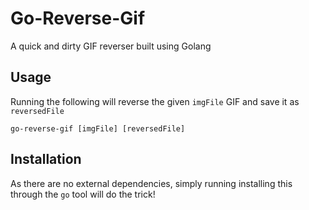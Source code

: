 # Go-Reverse-Gif

A quick and dirty GIF reverser built using Golang

## Usage

Running the following will reverse the given `imgFile` GIF and save it as `reversedFile`

``` go-reverse-gif [imgFile] [reversedFile] ```

## Installation

As there are no external dependencies, simply running installing this through the `go` tool will do the trick!

